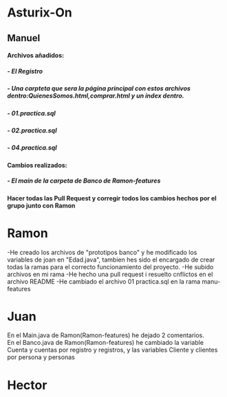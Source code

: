 # Asturix-On
## Manuel
#### Archivos añadidos:
##### - El Registro
##### - Una carpteta que sera la página principal con estos archivos dentro:QuienesSomos.html,comprar.html y un index dentro.
##### - 01.practica.sql
##### - 02.practica.sql
##### - 04.practica.sql

#### Cambios realizados:
##### - El main de la carpeta de Banco de Ramon-features

#### Hacer todas las Pull Request y corregir todos los cambios hechos por el grupo junto con Ramon

# Ramon
-He creado los archivos de "prototipos banco" y he modificado los variables de joan en "Edad.java", tambien hes sido el encargado de 
crear todas la ramas para el correcto funcionamiento del proyecto.
-He subido archivos en mi rama 
-He hecho una pull request i resuelto cnflictos en el archivo README
-He cambiado el archivo 01 practica.sql en la rama manu-features
# Juan
En el Main.java de Ramon(Ramon-features) he dejado 2 comentarios.<br>
En el Banco.java de Ramon(Ramon-features) he cambiado la variable Cuenta y cuentas por registro y registros, y las variables Cliente y clientes por persona y personas<br>
# Hector
